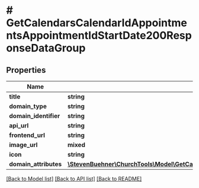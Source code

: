 # # GetCalendarsCalendarIdAppointmentsAppointmentIdStartDate200ResponseDataGroup

## Properties

Name | Type | Description | Notes
------------ | ------------- | ------------- | -------------
**title** | **string** |  |
**domain_type** | **string** |  |
**domain_identifier** | **string** |  |
**api_url** | **string** |  |
**frontend_url** | **string** |  |
**image_url** | **mixed** |  | [optional]
**icon** | **string** |  |
**domain_attributes** | [**\StevenBuehner\ChurchTools\Model\GetCalendarsCalendarIdAppointmentsAppointmentIdStartDate200ResponseDataGroupDomainAttributes**](GetCalendarsCalendarIdAppointmentsAppointmentIdStartDate200ResponseDataGroupDomainAttributes.md) |  |

[[Back to Model list]](../../README.md#models) [[Back to API list]](../../README.md#endpoints) [[Back to README]](../../README.md)
